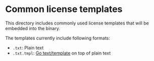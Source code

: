# Common license templates

This directory includes commonly used license templates that will be embedded into the binary.

The templates currently include following formats:

- `.txt`: Plain text
- `.txt.tmpl`: [Go text/template](https://pkg.go.dev/text/template) on top of plain text
